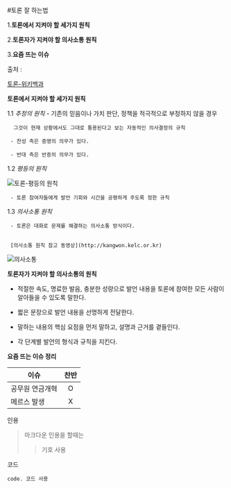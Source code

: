 #토론 잘 하는법

1.**토론에서 지켜야 할 세가지 원칙**

2.**토론자가 지켜야 할 의사소통 원칙**

3.**요즘 뜨는 이슈**

출처 :
 
[토론-위키백과][참조]

[참조]:http://ko.wikipedia.org/wiki/&ED%86%A0%EB%A1%A0

**토론에서 지켜야 할 세가지 원칙**

1.1 *추정의 원칙*
    - 기존의 믿음이나 가치 판단, 정책을 적극적으로 부정하지 않을 경우
      
      그것이 현재 상황에서도 그대로 통용된다고 보는 자동적인 의사결정의 규칙
   
     - 찬성 측은 증명의 의무가 있다.
    
     - 반대 측은 반증의 의무가 있다.

1.2 *평등의 원칙*

![토론-평등의 원칙](http://blog.joins.com/usr/h/ig/higgink/0910/4acba10123081.png)
    
     - 토론 참여자들에게 발언 기회와 시간을 공평하게 주도록 정한 규칙

1.3 *의사소통 원칙*
    
     - 토론은 대화로 문제를 해결하는 의사소통 방식이다.
     
     
     [의사소통 원칙 참고 동영상](http://kangwon.kelc.or.kr)


![의사소통](http://sgsg.hankyung.com/pdsdata/sgsg.hankyung.com/images/photo/old_image/21611/2013081906313623.jpg)

**토론자가 지켜야 할 의사소통의 원칙**

- 적절한 속도, 명료한 발음, 충분한 성량으로 발언 내용을 토론에 참여한 모든 사람이 알아들을 수 있도록 말한다.

- 짧은 문장으로 발언 내용을 선명하게 전달한다.

- 말하는 내용의 핵심 요점을 먼저 말하고, 설명과 근거를 곁들인다.

- 각 단계별 발언의 형식과 규칙을 지킨다.

**요즘 뜨는 이슈 정리**

| 이슈           |    찬반       | 
| -------------- |:-------------:| 
|공무원 연금개혁 |      O        |
|  메르스 발생   |      X        |  

인용

> 마크다운 인용을 할때는 
> >기호 사용

코드

`code. 코드 사용`

